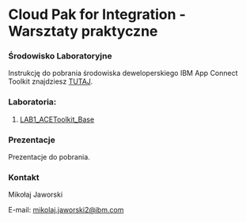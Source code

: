 # Cloud Pak for Integration - Warsztaty praktyczne

### Środowisko Laboratoryjne

Instrukcję do pobrania środowiska deweloperskiego IBM App Connect Toolkit znajdziesz [TUTAJ](https://www.ibm.com/docs/en/app-connect/13.0?topic=enterprise-download-ace-developer-edition-get-started).

### Laboratoria:

1. [LAB1_ACEToolkit_Base](https://github.com/jawor96/Warsztaty_CP4I/tree/main/LAB1_ACEToolkit_Base)

### Prezentacje

Prezentacje do pobrania.

### Kontakt

Mikołaj Jaworski

E-mail: mikolaj.jaworski2@ibm.com